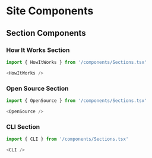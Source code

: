 Site Components
===============

## Section Components

### How It Works Section

```js { framework=react }
import { HowItWorks } from '/components/Sections.tsx'

<HowItWorks />
```

### Open Source Section

```js { framework=react }
import { OpenSource } from '/components/Sections.tsx'

<OpenSource />
```

### CLI Section

```js { framework=react }
import { CLI } from '/components/Sections.tsx'

<CLI />
```